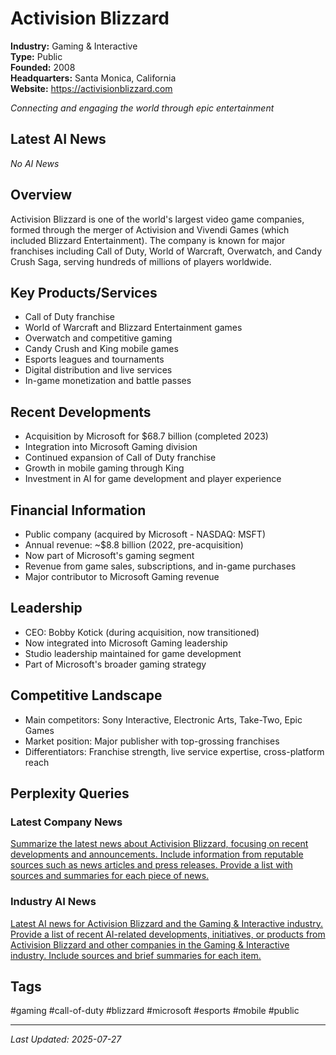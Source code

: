 # Activision Blizzard

**Industry:** Gaming & Interactive  
**Type:** Public  
**Founded:** 2008  
**Headquarters:** Santa Monica, California  
**Website:** https://activisionblizzard.com

*Connecting and engaging the world through epic entertainment*

## Latest AI News

*No AI News*

## Overview
Activision Blizzard is one of the world's largest video game companies, formed through the merger of Activision and Vivendi Games (which included Blizzard Entertainment). The company is known for major franchises including Call of Duty, World of Warcraft, Overwatch, and Candy Crush Saga, serving hundreds of millions of players worldwide.

## Key Products/Services
- Call of Duty franchise
- World of Warcraft and Blizzard Entertainment games
- Overwatch and competitive gaming
- Candy Crush and King mobile games
- Esports leagues and tournaments
- Digital distribution and live services
- In-game monetization and battle passes

## Recent Developments
- Acquisition by Microsoft for $68.7 billion (completed 2023)
- Integration into Microsoft Gaming division
- Continued expansion of Call of Duty franchise
- Growth in mobile gaming through King
- Investment in AI for game development and player experience

## Financial Information
- Public company (acquired by Microsoft - NASDAQ: MSFT)
- Annual revenue: ~$8.8 billion (2022, pre-acquisition)
- Now part of Microsoft's gaming segment
- Revenue from game sales, subscriptions, and in-game purchases
- Major contributor to Microsoft Gaming revenue

## Leadership
- CEO: Bobby Kotick (during acquisition, now transitioned)
- Now integrated into Microsoft Gaming leadership
- Studio leadership maintained for game development
- Part of Microsoft's broader gaming strategy

## Competitive Landscape
- Main competitors: Sony Interactive, Electronic Arts, Take-Two, Epic Games
- Market position: Major publisher with top-grossing franchises
- Differentiators: Franchise strength, live service expertise, cross-platform reach

## Perplexity Queries
### Latest Company News
[Summarize the latest news about Activision Blizzard, focusing on recent developments and announcements. Include information from reputable sources such as news articles and press releases. Provide a list with sources and summaries for each piece of news.](https://www.perplexity.ai/search/summarize-the-latest-news-about-activision-blizzard-focusing-on-recent-developments-and-announcements-include-information-from-reputable-sources-such-as-news-articles-and-press-releases-provide-a-list-with-sources-and-summaries-for-each-piece-of-news)

### Industry AI News
[Latest AI news for Activision Blizzard and the Gaming & Interactive industry. Provide a list of recent AI-related developments, initiatives, or products from Activision Blizzard and other companies in the Gaming & Interactive industry. Include sources and brief summaries for each item.](https://www.perplexity.ai/search/latest-ai-news-for-activision-blizzard-and-the-gaming-interactive-industry-provide-a-list-of-recent-ai-related-developments-initiatives-or-products-from-activision-blizzard-and-other-companies-in-the-gaming-interactive-industry-include-sources-and-brief-summaries-for-each-item)

## Tags
#gaming #call-of-duty #blizzard #microsoft #esports #mobile #public

---
*Last Updated: 2025-07-27*